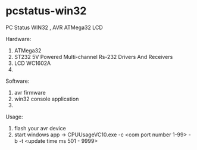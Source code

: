 pcstatus-win32
==============

PC Status WIN32 , AVR ATMega32 LCD

Hardware:
  1. ATMega32
  2. ST232 5V Powered Multi-channel Rs-232 Drivers And Receivers
  3. LCD WC1602A
  4. 
  
Software:
  1. avr firmware
  2. win32 console application
  3. 
  
Usage:
  1. flash your avr device
  2. start windows app -> CPUUsageVC10.exe -c <com port number 1-99> -b <boud rate> -t <update time ms 501 - 9999>
